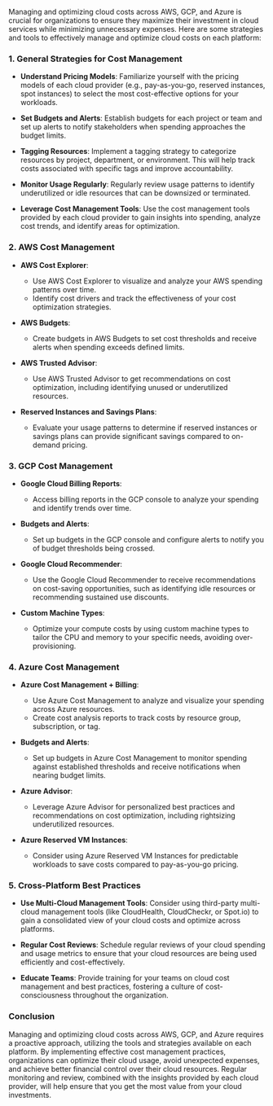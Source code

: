 Managing and optimizing cloud costs across AWS, GCP, and Azure is crucial for organizations to ensure they maximize their investment in cloud services while minimizing unnecessary expenses. Here are some strategies and tools to effectively manage and optimize cloud costs on each platform:

### 1. General Strategies for Cost Management

- **Understand Pricing Models**: Familiarize yourself with the pricing models of each cloud provider (e.g., pay-as-you-go, reserved instances, spot instances) to select the most cost-effective options for your workloads.

- **Set Budgets and Alerts**: Establish budgets for each project or team and set up alerts to notify stakeholders when spending approaches the budget limits.

- **Tagging Resources**: Implement a tagging strategy to categorize resources by project, department, or environment. This will help track costs associated with specific tags and improve accountability.

- **Monitor Usage Regularly**: Regularly review usage patterns to identify underutilized or idle resources that can be downsized or terminated.

- **Leverage Cost Management Tools**: Use the cost management tools provided by each cloud provider to gain insights into spending, analyze cost trends, and identify areas for optimization.

### 2. AWS Cost Management

- **AWS Cost Explorer**:
  - Use AWS Cost Explorer to visualize and analyze your AWS spending patterns over time.
  - Identify cost drivers and track the effectiveness of your cost optimization strategies.

- **AWS Budgets**:
  - Create budgets in AWS Budgets to set cost thresholds and receive alerts when spending exceeds defined limits.

- **AWS Trusted Advisor**:
  - Use AWS Trusted Advisor to get recommendations on cost optimization, including identifying unused or underutilized resources.

- **Reserved Instances and Savings Plans**:
  - Evaluate your usage patterns to determine if reserved instances or savings plans can provide significant savings compared to on-demand pricing.

### 3. GCP Cost Management

- **Google Cloud Billing Reports**:
  - Access billing reports in the GCP console to analyze your spending and identify trends over time.

- **Budgets and Alerts**:
  - Set up budgets in the GCP console and configure alerts to notify you of budget thresholds being crossed.

- **Google Cloud Recommender**:
  - Use the Google Cloud Recommender to receive recommendations on cost-saving opportunities, such as identifying idle resources or recommending sustained use discounts.

- **Custom Machine Types**:
  - Optimize your compute costs by using custom machine types to tailor the CPU and memory to your specific needs, avoiding over-provisioning.

### 4. Azure Cost Management

- **Azure Cost Management + Billing**:
  - Use Azure Cost Management to analyze and visualize your spending across Azure resources.
  - Create cost analysis reports to track costs by resource group, subscription, or tag.

- **Budgets and Alerts**:
  - Set up budgets in Azure Cost Management to monitor spending against established thresholds and receive notifications when nearing budget limits.

- **Azure Advisor**:
  - Leverage Azure Advisor for personalized best practices and recommendations on cost optimization, including rightsizing underutilized resources.

- **Azure Reserved VM Instances**:
  - Consider using Azure Reserved VM Instances for predictable workloads to save costs compared to pay-as-you-go pricing.

### 5. Cross-Platform Best Practices

- **Use Multi-Cloud Management Tools**: Consider using third-party multi-cloud management tools (like CloudHealth, CloudCheckr, or Spot.io) to gain a consolidated view of your cloud costs and optimize across platforms.

- **Regular Cost Reviews**: Schedule regular reviews of your cloud spending and usage metrics to ensure that your cloud resources are being used efficiently and cost-effectively.

- **Educate Teams**: Provide training for your teams on cloud cost management and best practices, fostering a culture of cost-consciousness throughout the organization.

### Conclusion

Managing and optimizing cloud costs across AWS, GCP, and Azure requires a proactive approach, utilizing the tools and strategies available on each platform. By implementing effective cost management practices, organizations can optimize their cloud usage, avoid unexpected expenses, and achieve better financial control over their cloud resources. Regular monitoring and review, combined with the insights provided by each cloud provider, will help ensure that you get the most value from your cloud investments.